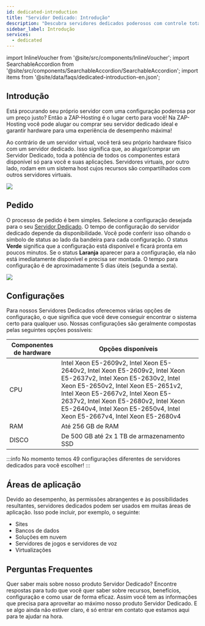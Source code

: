 ```yaml
---
id: dedicated-introduction
title: "Servidor Dedicado: Introdução"
description: "Descubra servidores dedicados poderosos com controle total de hardware e desempenho máximo para suas aplicações a preços justos → Saiba mais agora"
sidebar_label: Introdução
services:
  - dedicated
---
```


import InlineVoucher from '@site/src/components/InlineVoucher';
import SearchableAccordion from '@site/src/components/SearchableAccordion/SearchableAccordion';
import items from '@site/data/faqs/dedicated-introduction-en.json';


## Introdução

Está procurando seu próprio servidor com uma configuração poderosa por um preço justo? Então a ZAP-Hosting é o lugar certo para você! Na ZAP-Hosting você pode alugar ou comprar seu servidor dedicado ideal e garantir hardware para uma experiência de desempenho máxima!

Ao contrário de um servidor virtual, você terá seu próprio hardware físico com um servidor dedicado. Isso significa que, ao alugar/comprar um Servidor Dedicado, toda a potência de todos os componentes estará disponível só para você e suas aplicações. Servidores virtuais, por outro lado, rodam em um sistema host cujos recursos são compartilhados com outros servidores virtuais.

![](https://screensaver01.zap-hosting.com/index.php/s/9YMG6QfsNzzjCSQ/preview)

<InlineVoucher />

## Pedido

O processo de pedido é bem simples. Selecione a configuração desejada para o seu [Servidor Dedicado](https://zap-hosting.com/en/dedicated-server-hosting/). O tempo de configuração do servidor dedicado depende da disponibilidade. Você pode conferir isso olhando o símbolo de status ao lado da bandeira para cada configuração. O status **Verde** significa que a configuração está disponível e ficará pronta em poucos minutos. Se o status **Laranja** aparecer para a configuração, ela não está imediatamente disponível e precisa ser montada. O tempo para configuração é de aproximadamente 5 dias úteis (segunda a sexta).

![](https://screensaver01.zap-hosting.com/index.php/s/NDLcyjdj6BmSwLq/preview)



## Configurações

Para nossos Servidores Dedicados oferecemos várias opções de configuração, o que significa que você deve conseguir encontrar o sistema certo para qualquer uso. Nossas configurações são geralmente compostas pelas seguintes opções possíveis:

| Componentes de hardware | Opções disponíveis                                            |
| ---------------------- | ------------------------------------------------------------- |
| CPU                    | Intel Xeon E5-2609v2, Intel Xeon E5-2640v2, Intel Xeon E5-2609v2, Intel Xeon E5-2637v2, Intel Xeon E5-2630v2, Intel Xeon E5-2650v2, Intel Xeon E5-2651v2, Intel Xeon E5-2667v2, Intel Xeon E5-2637v2, Intel Xeon E5-2680v2, Intel Xeon E5-2640v4, Intel Xeon E5-2650v4, Intel Xeon E5-2667v4, Intel Xeon E5-2680v4 |
| RAM                    | Até 256 GB de RAM                                             |
| DISCO                  | De 500 GB até 2x 1 TB de armazenamento SSD                    |

:::info
No momento temos 49 configurações diferentes de servidores dedicados para você escolher!
:::



## Áreas de aplicação

Devido ao desempenho, às permissões abrangentes e às possibilidades resultantes, servidores dedicados podem ser usados em muitas áreas de aplicação. Isso pode incluir, por exemplo, o seguinte:

- Sites
- Bancos de dados
- Soluções em nuvem
- Servidores de jogos e servidores de voz
- Virtualizações

## Perguntas Frequentes
Quer saber mais sobre nosso produto Servidor Dedicado? Encontre respostas para tudo que você quer saber sobre recursos, benefícios, configuração e como usar de forma eficaz. Assim você tem as informações que precisa para aproveitar ao máximo nosso produto Servidor Dedicado. E se algo ainda não estiver claro, é só entrar em contato que estamos aqui para te ajudar na hora.
<SearchableAccordion items={items} />

<InlineVoucher />